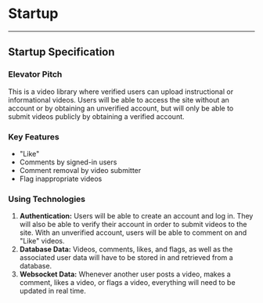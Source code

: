 # Startup
--------------------

## Startup Specification

### Elevator Pitch

This is a video library where verified users can upload instructional or informational videos. Users will be able to access the site without an account or by obtaining an unverified account, but will only be able to submit videos publicly by obtaining a verified account.

### Key Features

- "Like"
- Comments by signed-in users
- Comment removal by video submitter
- Flag inappropriate videos

### Using Technologies

1. **Authentication:** Users will be able to create an account and log in. They will also be able to verify their account in order to submit videos to the site. With an unverified account, users will be able to comment on and "Like" videos.
2. **Database Data:** Videos, comments, likes, and flags, as well as the associated user data will have to be stored in and retrieved from a database.
3. **Websocket Data:** Whenever another user posts a video, makes a comment, likes a video, or flags a video, everything will need to be updated in real time.
